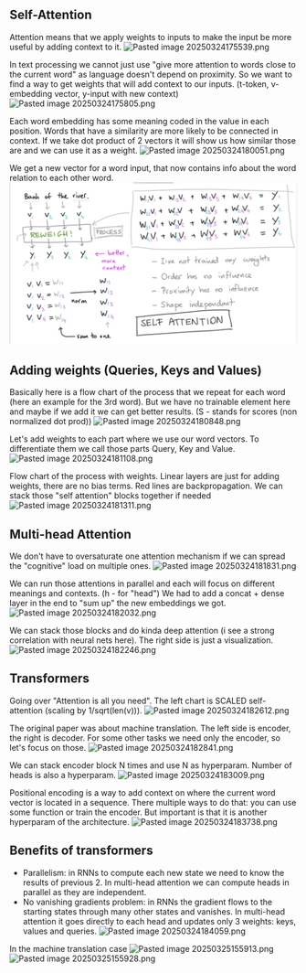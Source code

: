 ## Self-Attention

Attention means that we apply weights to inputs to make the input be more useful by adding context to it.
![Pasted image 20250324175539.png](../../../attachments/Pasted%20image%2020250324175539.png)

In text processing we cannot just use "give more attention to words close to the current word" as language doesn't depend on proximity. So we want to find a way to get weights that will add context to our inputs. (t-token, v-embedding vector, y-input with new context)
![Pasted image 20250324175805.png](../../../attachments/Pasted%20image%2020250324175805.png)

Each word embedding has some meaning coded in the value in each position. Words that have a similarity are more likely to be connected in context. If we take dot product of 2 vectors it will show us how similar those are and we can use it as a weight.
![Pasted image 20250324180051.png](../../../attachments/Pasted%20image%2020250324180051.png)

We get a new vector for a word input, that now contains info about the word relation to each other word.
![Pasted image 20250324180438.png](attachments/350706912c2d1f2f9c788300984b177d.png)


## Adding weights (Queries, Keys and Values)

Basically here is a flow chart of the process that we repeat for each word (here an example for the 3rd word). But we have no trainable element here and maybe if we add it we can get better results. (S - stands for scores (non normalized dot prod))
![Pasted image 20250324180848.png](../../../attachments/dbb3062421fab07e1ceff2eacb2e770a.png)

Let's add weights to each part where we use our word vectors. To differentiate them we call those parts Query, Key and Value.
![Pasted image 20250324181108.png](../../../attachments/5e73d9891ce1343fd947216114e2bd84.png)

Flow chart of the process with weights. Linear layers are just for adding weights, there are no bias terms. Red lines are backpropagation. We can stack those "self attention" blocks together if needed
![Pasted image 20250324181311.png](../../../attachments/01f1466f063d8723b8f0a38190c3fd74.png)


## Multi-head Attention

We don't have to oversaturate one attention mechanism if we can spread the "cognitive" load on multiple ones.
![Pasted image 20250324181831.png](../../../attachments/00bde92759c5b15dd3baf823a373b131.png)

We can run those attentions in parallel and each will focus on different meanings and contexts. (h - for "head")
We had to add a concat + dense layer in the end to "sum up" the new embeddings we got.
![Pasted image 20250324182032.png](../../../attachments/ee731a482ab13e926168f31e19b8f015.png)

We can stack those blocks and do kinda deep attention (i see a strong correlation with neural nets here). The right side is just a visualization.
![Pasted image 20250324182246.png](../../../attachments/542a546a0f5c692b0dbeeaf97b22674d.png)


## Transformers

Going over "Attention is all you need". The left chart is SCALED self-attention (scaling by 1/sqrt(len(v))).
![Pasted image 20250324182612.png](../../../attachments/da479ff17ac6cf104827494bd67a790d.png)

The original paper was about machine translation. The left side is encoder, the right is decoder. For some other tasks we need only the encoder, so let's focus on those.
![Pasted image 20250324182841.png](../../../attachments/787d45841179a9161f9a1a5bb80cbfca.png)

We can stack encoder block N times and use N as hyperparam. Number of heads is also a hyperparam.
![Pasted image 20250324183009.png](../../../attachments/3bcba459420a0bd015971ccfe6f5acca.png)

Positional encoding is a way to add context on where the current word vector is located in a sequence. There multiple ways to do that: you can use some function or train the encoder. But important is that it is another hyperparam of the architecture.
![Pasted image 20250324183738.png](../../../attachments/1f200ce88bd31d4520f7647b33b06735.png)

## Benefits of transformers 
- Parallelism: in RNNs to compute each new state we need to know the results of previous 2. In multi-head attention we can compute heads in parallel as they are independent.
- No vanishing gradients problem: in RNNs the gradient flows to the starting states through many other states and vanishes. In multi-head attention it goes directly to each head and updates only 3 weights: keys, values and queries.
![Pasted image 20250324184059.png](../../../attachments/4b1e394f8f96435abcf1933389f31645.png)




In the machine translation case
![Pasted image 20250325155913.png](../../../attachments/e00af110f119ba1b9b385bb317970105.png)![Pasted image 20250325155928.png](../../../attachments/f5222175b726bebd9428ce3a91e28ae9.png)